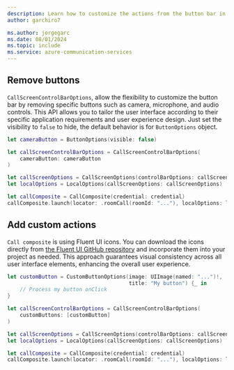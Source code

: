 ```yaml
---
description: Learn how to customize the actions from the button bar in the iOS UI Library
author: garchiro7

ms.author: jorgegarc
ms.date: 08/01/2024
ms.topic: include
ms.service: azure-communication-services
---
```



## Remove buttons

`CallScreenControlBarOptions`, allow the flexibility to customize the button bar by removing specific buttons such as camera, microphone, and audio controls. This API allows you to tailor the user interface according to their specific application requirements and user experience design. Just set the visibility to `false` to hide, the default behavior is  for `ButtonOptions` object.

```swift
let cameraButton = ButtonOptions(visible: false)

let callScreenControlBarOptions = CallScreenControlBarOptions(
    cameraButton: cameraButton
)

let callScreenOptions = CallScreenOptions(controlBarOptions: callScreenControlBarOptions)
let localOptions = LocalOptions(callScreenOptions: callScreenOptions)

let callComposite = CallComposite(credential: credential)
callComposite.launch(locator: .roomCall(roomId: "..."), localOptions: localOptions)
```

## Add custom actions

`Call composite` is using Fluent UI icons. You can download the icons directly from [the Fluent UI GitHub repository](https://github.com/microsoft/fluentui-system-icons/) and incorporate them into your project as needed. This approach guarantees visual consistency across all user interface elements, enhancing the overall user experience.

```swift
let customButton = CustomButtonOptions(image: UIImage(named: "...")!,
                                       title: "My button") {_ in
    // Process my button onClick
}

let callScreenControlBarOptions = CallScreenControlBarOptions(
    customButtons: [customButton]
)

let callScreenOptions = CallScreenOptions(controlBarOptions: callScreenControlBarOptions)
let localOptions = LocalOptions(callScreenOptions: callScreenOptions)

let callComposite = CallComposite(credential: credential)
callComposite.launch(locator: .roomCall(roomId: "..."), localOptions: localOptions)
```
